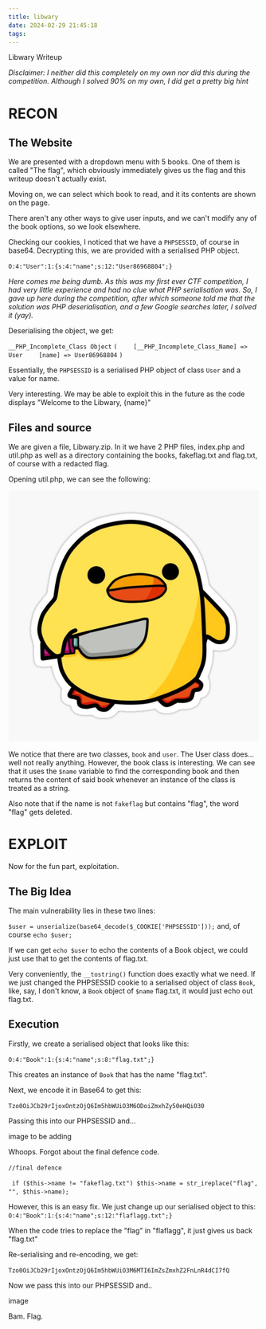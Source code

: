 ```yaml
---
title: libwary
date: 2024-02-29 21:45:18
tags:
---
```


Libwary Writeup
                
*Disclaimer: I neither did this completely on my own nor did this during the competition. Although I solved 90% on my own, I did get a pretty big hint*


RECON
========================================================
The Website
-

We are presented with a dropdown menu with 5 books. One of them is called "The flag", which obviously immediately gives us the flag and this writeup doesn't actually exist.

Moving on, we can select which book to read, and it its contents are shown on the page.

There aren't any other ways to give user inputs, and we can't modify any of the book options, so we look elsewhere. 

Checking our cookies, I noticed that we have a `PHPSESSID`, of course in base64.
Decrypting this, we are provided with a serialised PHP object.

`O:4:"User":1:{s:4:"name";s:12:"User86968804";}`


*Here comes me being dumb. As this was my first ever CTF competition, I had very little experience and had no clue what PHP serialisation was. So, I gave up here during the competition, after which someone told me that the solution was PHP deserialisation, and a few Google searches later, I solved it (yay).*

Deserialising the object, we get:


`__PHP_Incomplete_Class Object`
`(`
`    [__PHP_Incomplete_Class_Name] => User`
`    [name] => User86968804`
`)`

Essentially, the `PHPSESSID` is a serialised PHP object of class `User` and a value for name.

Very interesting. We may be able to exploit this in the future as the code displays "Welcome to the Libwary, {name}"


Files and source
-

We are given a file, Libwary.zip. In it we have 2 PHP files, index.php and util.php as well as a directory containing the books, fakeflag.txt and flag.txt, of course with a redacted flag.

Opening util.php, we can see the following:



![util](../pfp.jpg)

We notice that there are two classes,  `book`  and `user`. The User class does... well not really anything. However, the book class is interesting. We can see that it uses the `$name` variable to find the corresponding book and then returns the content of said book whenever an instance of the class is treated as a string.

Also note that if the name is not `fakeflag` but contains "flag", the word "flag" gets deleted.




EXPLOIT
=======
Now for the fun part, exploitation.

The Big Idea
--
The main vulnerability lies in these two lines:

`$user = unserialize(base64_decode($_COOKIE['PHPSESSID']));`
and, of course
`echo $user;`

If we can get `echo $user` to echo the contents of a Book object, we could just use that to get the contents of flag.txt. 

Very conveniently, the `__tostring()` function does exactly what we need. If we just changed the PHPSESSID cookie to a serialised object of class `Book`, like, say, I don't know, a `Book` object of `$name` flag.txt, it would just echo out flag.txt.

Execution
--

Firstly, we create a serialised object that looks like this:

`O:4:"Book":1:{s:4:"name";s:8:"flag.txt";}`

This creates an instance of `Book` that has the name "flag.txt".

Next, we encode it in Base64 to get this:

`Tzo0OiJCb29rIjoxOntzOjQ6Im5hbWUiO3M6ODoiZmxhZy50eHQiO30`

Passing this into our PHPSESSID and...

image to be adding

Whoops. Forgot about the final defence code.

`//final defence`
 
` if ($this->name != "fakeflag.txt") $this->name = str_ireplace("flag", "", $this->name);`

However, this is an easy fix. We just change up our serialised object to this:
 `O:4:"Book":1:{s:4:"name";s:12:"flaflagg.txt";}` 

When the code tries to replace the "flag" in "flaflagg", it just gives us back "flag.txt"

Re-serialising and re-encoding, we get:

`Tzo0OiJCb29rIjoxOntzOjQ6Im5hbWUiO3M6MTI6ImZsZmxhZ2FnLnR4dCI7fQ`

Now we pass this into our PHPSESSID and..

image

Bam. Flag.
